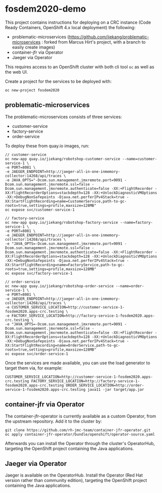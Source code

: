 # fosdem2020-demo

This project contains instructions for deploying on a CRC instance (Code Ready Containers, OpenShift 4.x local deployment) the following:
* problematic-microservices (https://github.com/jiekang/problematic-microservices : forked from Marcus Hirt's project, with a branch to easily create images)
* container-jfr via Operator
* Jaeger via Operator

This requires access to an OpenShift cluster with both cli tool `oc` as well as the web UI.

Create a project for the services to be deployed with:
```
oc new-project fosdem2020
```

## problematic-microservices

The problematic-microservices consists of three services:
* customer-service
* factory-service 
* order-service

To deploy these from quay.io images, run:

```
// customer-service
oc new-app quay.io/jiekang/robotshop-customer-service --name=customer-service-1 \
-e PORT=8081 \
-e JAEGER_ENDPOINT=http://jaeger-all-in-one-inmemory-collector:14268/api/traces \
-e JAVA_OPTS="-Dcom.sun.management.jmxremote.port=9091 -Dcom.sun.management.jmxremote.ssl=false -Dcom.sun.management.jmxremote.authenticate=false -XX:+FlightRecorder -XX:FlightRecorderOptions=stackdepth=128 -XX:+UnlockDiagnosticVMOptions -XX:+DebugNonSafepoints -Djava.net.perferIPv4Stack=true -XX:StartFlightRecording=name=CustomerService,path-to-gc-roots=true,settings=profile,maxsize=128MB"
oc expose svc/customer-service-1

// factory-service
oc new-app quay.io/jiekang/robotshop-factory-service --name=factory-service-1 \
-e PORT=8081 \
-e JAEGER_ENDPOINT=http://jaeger-all-in-one-inmemory-collector:14268/api/traces \
-e "JAVA_OPTS=-Dcom.sun.management.jmxremote.port=9091 -Dcom.sun.management.jmxremote.ssl=false -Dcom.sun.management.jmxremote.authenticate=false -XX:+FlightRecorder -XX:FlightRecorderOptions=stackdepth=128 -XX:+UnlockDiagnosticVMOptions -XX:+DebugNonSafepoints -Djava.net.perferIPv4Stack=true -XX:StartFlightRecording=name=FactoryService,path-to-gc-roots=true,settings=profile,maxsize=128MB"
oc expose svc/factory-service-1

// order-service
oc new-app quay.io/jiekang/robotshop-order-service --name=order-service-1 \
-e PORT=8081 \
-e JAEGER_ENDPOINT=http://jaeger-all-in-one-inmemory-collector:14268/api/traces \
-e CUSTOMER_SERVICE_LOCATION=http://customer-service-1-fosdem2020.apps-crc.testing \
-e FACTORY_SERVICE_LOCATION=http://factory-service-1-fosdem2020.apps-crc.testing \
-e "JAVA_OPTS=-Dcom.sun.management.jmxremote.port=9091 -Dcom.sun.management.jmxremote.ssl=false -Dcom.sun.management.jmxremote.authenticate=false -XX:+FlightRecorder -XX:FlightRecorderOptions=stackdepth=128 -XX:+UnlockDiagnosticVMOptions -XX:+DebugNonSafepoints -Djava.net.perferIPv4Stack=true -XX:StartFlightRecording=name=OrderService,path-to-gc-roots=true,settings=profile,maxsize=128MB"
oc expose svc/order-service-1
```

Once the services are made available, you can use the load generator to target them via, for example:
```
CUSTOMER_SERVICE_LOCATION=http://customer-service-1-fosdem2020.apps-crc.testing FACTORY_SERVICE_LOCATION=http://factory-service-1-fosdem2020.apps-crc.testing ORDER_SERVICE_LOCATION=http://order-service-1-fosdem2020.apps-crc.testing java11 -jar target/app.jar
```

## container-jfr via Operator

The container-jfr-operator is currently available as a custom Operator, from the upstream repository. Add it to the cluster by:

```
git clone https://github.com/rh-jmc-team/container-jfr-operator.git
oc apply container-jfr-operator/bundle/openshift/operator-source.yaml
```

Afterwards you can install the Operator through the cluster's OperatorHub, targeting the OpenShift project containing the Java applications.

## Jaeger via Operator

Jaeger is available on the OperatorHub. Install the Operator (Red Hat version rather than community edition), targeting the OpenShift project containing the Java applications.